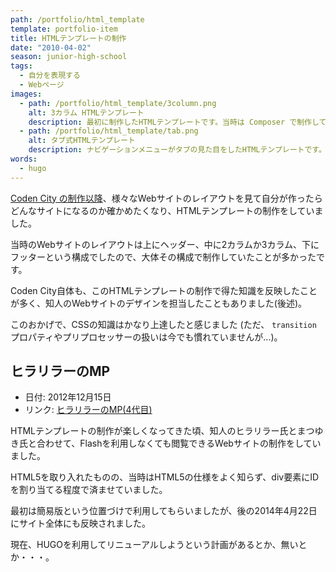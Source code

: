 ```yaml
---
path: /portfolio/html_template
template: portfolio-item
title: HTMLテンプレートの制作
date: "2010-04-02"
season: junior-high-school
tags:
  - 自分を表現する
  - Webページ
images:
  - path: /portfolio/html_template/3column.png
    alt: 3カラム HTMLテンプレート
    description: 最初に制作したHTMLテンプレートです。当時は Composer で制作していました。
  - path: /portfolio/html_template/tab.png
    alt: タブ式HTMLテンプレート
    description: ナビゲーションメニューがタブの見た目をしたHTMLテンプレートです。
words:
  - hugo
---
```


[Coden City の制作以降](/portfolio/coden_city/)、様々なWebサイトのレイアウトを見て自分が作ったらどんなサイトになるのか確かめたくなり、HTMLテンプレートの制作をしていました。

当時のWebサイトのレイアウトは上にヘッダー、中に2カラムか3カラム、下にフッターという構成でしたので、大体その構成で制作していたことが多かったです。

Coden City自体も、このHTMLテンプレートの制作で得た知識を反映したことが多く、知人のWebサイトのデザインを担当したこともありました(後述)。

このおかげで、CSSの知識はかなり上達したと感じました (ただ、 `transition` プロパティやプリプロセッサーの扱いは今でも慣れていませんが...)。

## ヒラリラーのMP
- 日付: 2012年12月15日
- リンク: [ヒラリラーのMP(4代目)](http://hirarira.net/)

HTMLテンプレートの制作が楽しくなってきた頃、知人のヒラリラー氏とまつゆき氏と合わせて、Flashを利用しなくても閲覧できるWebサイトの制作をしていました。

HTML5を取り入れたものの、当時はHTML5の仕様をよく知らず、div要素にIDを割り当てる程度で済ませていました。

最初は簡易版という位置づけで利用してもらいましたが、後の2014年4月22日にサイト全体にも反映されました。

現在、HUGOを利用してリニューアルしようという計画があるとか、無いとか・・・。
